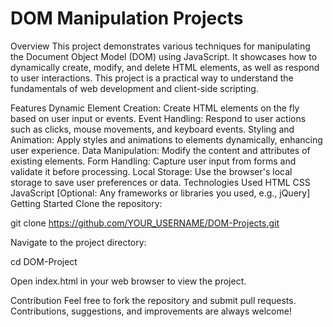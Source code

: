 <h1>DOM Manipulation Projects</h1>
Overview
This project demonstrates various techniques for manipulating the Document Object Model (DOM) using JavaScript. It showcases how to dynamically create, modify, and delete HTML elements, as well as respond to user interactions. This project is a practical way to understand the fundamentals of web development and client-side scripting.

Features
Dynamic Element Creation: Create HTML elements on the fly based on user input or events.
Event Handling: Respond to user actions such as clicks, mouse movements, and keyboard events.
Styling and Animation: Apply styles and animations to elements dynamically, enhancing user experience.
Data Manipulation: Modify the content and attributes of existing elements.
Form Handling: Capture user input from forms and validate it before processing.
Local Storage: Use the browser's local storage to save user preferences or data.
Technologies Used
HTML
CSS
JavaScript
[Optional: Any frameworks or libraries you used, e.g., jQuery]
Getting Started
Clone the repository:


git clone https://github.com/YOUR_USERNAME/DOM-Projects.git


Navigate to the project directory:

cd DOM-Project

Open index.html in your web browser to view the project.



Contribution
Feel free to fork the repository and submit pull requests. Contributions, suggestions, and improvements are always welcome!
